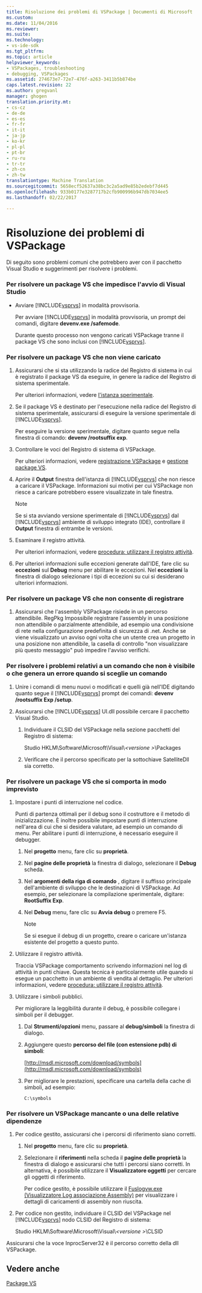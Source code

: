 ```yaml
---
title: Risoluzione dei problemi di VSPackage | Documenti di Microsoft
ms.custom: 
ms.date: 11/04/2016
ms.reviewer: 
ms.suite: 
ms.technology:
- vs-ide-sdk
ms.tgt_pltfrm: 
ms.topic: article
helpviewer_keywords:
- VSPackages, troubleshooting
- debugging, VSPackages
ms.assetid: 274673e7-72e7-476f-a263-3411b5b874be
caps.latest.revision: 22
ms.author: gregvanl
manager: ghogen
translation.priority.mt:
- cs-cz
- de-de
- es-es
- fr-fr
- it-it
- ja-jp
- ko-kr
- pl-pl
- pt-br
- ru-ru
- tr-tr
- zh-cn
- zh-tw
translationtype: Machine Translation
ms.sourcegitcommit: 5658ecf52637a38bc3c2a5ad9e85b2edebf7d445
ms.openlocfilehash: 933b0177e3287717b2cfb900996b947db7034ee5
ms.lasthandoff: 02/22/2017

---
```

# <a name="troubleshooting-vspackages"></a>Risoluzione dei problemi di VSPackage
Di seguito sono problemi comuni che potrebbero aver con il pacchetto Visual Studio e suggerimenti per risolvere i problemi.  
  
### <a name="to-troubleshoot-a-vspackage-that-keeps-visual-studio-from-starting"></a>Per risolvere un package VS che impedisce l'avvio di Visual Studio  
  
-   Avviare [!INCLUDE[vsprvs](../code-quality/includes/vsprvs_md.md)] in modalità provvisoria.  
  
     Per avviare [!INCLUDE[vsprvs](../code-quality/includes/vsprvs_md.md)] in modalità provvisoria, un prompt dei comandi, digitare **devenv.exe /safemode**.  
  
     Durante questo processo non vengono caricati VSPackage tranne il package VS che sono inclusi con [!INCLUDE[vsprvs](../code-quality/includes/vsprvs_md.md)].  
  
### <a name="to-troubleshoot-a-vspackage-that-does-not-load"></a>Per risolvere un package VS che non viene caricato  
  
1.  Assicurarsi che si sta utilizzando la radice del Registro di sistema in cui è registrato il package VS da eseguire, in genere la radice del Registro di sistema sperimentale.  
  
     Per ulteriori informazioni, vedere [l'istanza sperimentale](../extensibility/the-experimental-instance.md).  
  
2.  Se il package VS è destinato per l'esecuzione nella radice del Registro di sistema sperimentale, assicurarsi di eseguire la versione sperimentale di [!INCLUDE[vsprvs](../code-quality/includes/vsprvs_md.md)].  
  
     Per eseguire la versione sperimentale, digitare quanto segue nella finestra di comando: **devenv /rootsuffix exp**.  
  
3.  Controllare le voci del Registro di sistema di VSPackage.  
  
     Per ulteriori informazioni, vedere [registrazione VSPackage](http://msdn.microsoft.com/en-us/31e6050f-1457-4849-944a-a3c36b76f3dd) e [gestione package VS](../extensibility/managing-vspackages.md).  
  
4.  Aprire il **Output** finestra dell'istanza di [!INCLUDE[vsprvs](../code-quality/includes/vsprvs_md.md)] che non riesce a caricare il VSPackage. Informazioni sui motivi per cui VSPackage non riesce a caricare potrebbero essere visualizzate in tale finestra.  
  
    > [!NOTE]
    >  Se si sta avviando versione sperimentale di [!INCLUDE[vsprvs](../code-quality/includes/vsprvs_md.md)] dal [!INCLUDE[vsprvs](../code-quality/includes/vsprvs_md.md)] ambiente di sviluppo integrato (IDE), controllare il **Output** finestra di entrambe le versioni.  
  
5.  Esaminare il registro attività.  
  
     Per ulteriori informazioni, vedere [procedura: utilizzare il registro attività](../extensibility/how-to-use-the-activity-log.md).  
  
6.  Per ulteriori informazioni sulle eccezioni generate dall'IDE, fare clic su **eccezioni** sul **Debug** menu per abilitare le eccezioni. Nel **eccezioni** la finestra di dialogo selezionare i tipi di eccezioni su cui si desiderano ulteriori informazioni.  
  
### <a name="to-troubleshoot-a-vspackage-that-does-not-register"></a>Per risolvere un package VS che non consente di registrare  
  
1.  Assicurarsi che l'assembly VSPackage risiede in un percorso attendibile. RegPkg Impossibile registrare l'assembly in una posizione non attendibile o parzialmente attendibile, ad esempio una condivisione di rete nella configurazione predefinita di sicurezza di .net. Anche se viene visualizzato un avviso ogni volta che un utente crea un progetto in una posizione non attendibile, la casella di controllo "non visualizzare più questo messaggio" può impedire l'avviso verifichi.  
  
### <a name="to-troubleshoot-a-command-that-is-not-visible-or-that-generates-an-error-when-you-click-a-command"></a>Per risolvere i problemi relativi a un comando che non è visibile o che genera un errore quando si sceglie un comando  
  
1.  Unire i comandi di menu nuovi o modificati e quelli già nell'IDE digitando quanto segue il [!INCLUDE[vsprvs](../code-quality/includes/vsprvs_md.md)] prompt dei comandi: **devenv /rootsuffix Exp /setup**.  
  
2.  Assicurarsi che [!INCLUDE[vsprvs](../code-quality/includes/vsprvs_md.md)] UI.dll possibile cercare il pacchetto Visual Studio.  
  
    1.  Individuare il CLSID del VSPackage nella sezione pacchetti del Registro di sistema:  
  
         Studio HKLM\Software\Microsoft\Visual\\*\<versione >*\Packages  
  
    2.  Verificare che il percorso specificato per la sottochiave SatelliteDll sia corretto.  
  
### <a name="to-troubleshoot-a-vspackage-that-behaves-unexpectedly"></a>Per risolvere un package VS che si comporta in modo imprevisto  
  
1.  Impostare i punti di interruzione nel codice.  
  
     Punti di partenza ottimali per il debug sono il costruttore e il metodo di inizializzazione. È inoltre possibile impostare punti di interruzione nell'area di cui che si desidera valutare, ad esempio un comando di menu. Per abilitare i punti di interruzione, è necessario eseguire il debugger.  
  
    1.  Nel **progetto** menu, fare clic su **proprietà**.  
  
    2.  Nel **pagine delle proprietà** la finestra di dialogo, selezionare il **Debug** scheda.  
  
    3.  Nel **argomenti della riga di comando** , digitare il suffisso principale dell'ambiente di sviluppo che le destinazioni di VSPackage. Ad esempio, per selezionare la compilazione sperimentale, digitare: **RootSuffix Exp**.  
  
    4.  Nel **Debug** menu, fare clic su **Avvia debug** o premere F5.  
  
        > [!NOTE]
        >  Se si esegue il debug di un progetto, creare o caricare un'istanza esistente del progetto a questo punto.  
  
2.  Utilizzare il registro attività.  
  
     Traccia VSPackage comportamento scrivendo informazioni nel log di attività in punti chiave. Questa tecnica è particolarmente utile quando si esegue un pacchetto in un ambiente di vendita al dettaglio. Per ulteriori informazioni, vedere [procedura: utilizzare il registro attività](../extensibility/how-to-use-the-activity-log.md).  
  
3.  Utilizzare i simboli pubblici.  
  
     Per migliorare la leggibilità durante il debug, è possibile collegare i simboli per il debugger.  
  
    1.  Dal **Strumenti/opzioni** menu, passare al **debug/simboli** la finestra di dialogo.  
  
    2.  Aggiungere questo **percorso del file (con estensione pdb) di simboli**:  
  
         [http://msdl.microsoft.com/download/symbols](http://msdl.microsoft.com/download/symbols)  
  
    3.  Per migliorare le prestazioni, specificare una cartella della cache di simboli, ad esempio:  
  
        ```  
        C:\symbols  
        ```  
  
### <a name="to-troubleshoot-a-missing-vspackage-or-one-of-its-dependencies"></a>Per risolvere un VSPackage mancante o una delle relative dipendenze  
  
1.  Per codice gestito, assicurarsi che i percorsi di riferimento siano corretti.  
  
    1.  Nel **progetto** menu, fare clic su **proprietà**.  
  
    2.  Selezionare il **riferimenti** nella scheda il **pagine delle proprietà** la finestra di dialogo e assicurarsi che tutti i percorsi siano corretti. In alternativa, è possibile utilizzare il **Visualizzatore oggetti** per cercare gli oggetti di riferimento.  
  
         Per codice gestito, è possibile utilizzare il [Fuslogvw.exe (Visualizzatore Log associazione Assembly)](http://msdn.microsoft.com/Library/e32fa443-0778-4cc3-bf36-5c8ea297d296) per visualizzare i dettagli di caricamenti di assembly non riuscita.  
  
2.  Per codice non gestito, individuare il CLSID del VSPackage nel [!INCLUDE[vsprvs](../code-quality/includes/vsprvs_md.md)] nodo CLSID del Registro di sistema:  
  
     Studio HKLM\Software\Microsoft\Visual\\*\<versione >*\CLSID  
  
 Assicurarsi che la voce InprocServer32 è il percorso corretto della dll VSPackage.  
  
## <a name="see-also"></a>Vedere anche  
 [Package VS](../extensibility/internals/vspackages.md)
